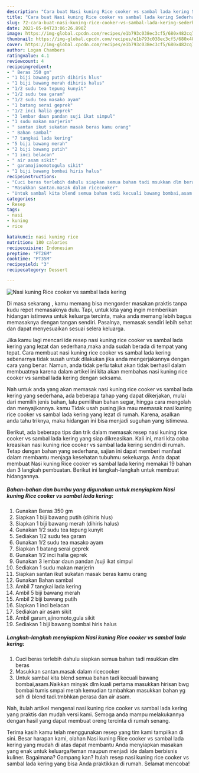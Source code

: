 ```yaml
---
description: "Cara buat Nasi kuning Rice cooker vs sambal lada kering Sederhana Untuk Jualan"
title: "Cara buat Nasi kuning Rice cooker vs sambal lada kering Sederhana Untuk Jualan"
slug: 72-cara-buat-nasi-kuning-rice-cooker-vs-sambal-lada-kering-sederhana-untuk-jualan
date: 2021-05-04T23:06:26.890Z
image: https://img-global.cpcdn.com/recipes/e1b793c038ec3cf5/680x482cq70/nasi-kuning-rice-cooker-vs-sambal-lada-kering-foto-resep-utama.jpg
thumbnail: https://img-global.cpcdn.com/recipes/e1b793c038ec3cf5/680x482cq70/nasi-kuning-rice-cooker-vs-sambal-lada-kering-foto-resep-utama.jpg
cover: https://img-global.cpcdn.com/recipes/e1b793c038ec3cf5/680x482cq70/nasi-kuning-rice-cooker-vs-sambal-lada-kering-foto-resep-utama.jpg
author: Logan Chambers
ratingvalue: 4.1
reviewcount: 4
recipeingredient:
- " Beras 350 gm"
- "1 biji bawang putih dihiris hlus"
- "1 biji bawang merah dihiris halus"
- "1/2 sudu tea tepung kunyit"
- "1/2 sudu tea garam"
- "1/2 sudu tea masako ayam"
- "1 batang serai geprek"
- "1/2 inci halia geprek"
- "3 lembar daun pandan suji ikat simpul"
- "1 sudu makan marjerin"
- " santan ikut sukatan masak beras kamu orang"
- " Bahan sambal"
- "7 tangkai lada kering"
- "5 biji bawang merah"
- "2 biji bawang putih"
- "1 inci belacan"
- " air asam sikit"
- " garamajinomotogula sikit"
- "1 biji bawang bombai hiris halus"
recipeinstructions:
- "Cuci beras terlebih dahulu siapkan semua bahan tadi msukkan dlm beras"
- "Masukkan santan.masak dalam ricecooker"
- "Untuk sambal kita blend semua bahan tadi kecuali bawang bombai,asam.Naikkan minyak dlm kuali pertama masukkan hirisan bwg bombai tumis smpai merah kemudian tambahkan masukkan bahan yg sdh di blend tadi.tmbhkan perasa dan air asam."
categories:
- Resep
tags:
- nasi
- kuning
- rice

katakunci: nasi kuning rice 
nutrition: 180 calories
recipecuisine: Indonesian
preptime: "PT26M"
cooktime: "PT35M"
recipeyield: "3"
recipecategory: Dessert

---
```



![Nasi kuning Rice cooker vs sambal lada kering](https://img-global.cpcdn.com/recipes/e1b793c038ec3cf5/680x482cq70/nasi-kuning-rice-cooker-vs-sambal-lada-kering-foto-resep-utama.jpg)

Di masa  sekarang , kamu memang bisa mengorder masakan praktis tanpa kudu repot memasaknya dulu. Tapi, untuk kita yang ingin memberikan hidangan istimewa untuk keluarga tercinta, maka anda memang lebih bagus memasaknya dengan tangan sendiri. Pasalnya, memasak sendiri lebih sehat dan dapat menyesuaikan sesuai selera keluarga.

Jika kamu lagi mencari ide resep nasi kuning rice cooker vs sambal lada kering yang lezat dan sederhana,maka anda sudah berada di tempat yang tepat. Cara membuat nasi kuning rice cooker vs sambal lada kering  sebenarnya tidak susah untuk dilakukan jika anda mengerjakannya dengan cara yang benar. Namun, anda tidak perlu takut akan tidak berhasil dalam membuatnya 
karena dalam artikel ini kita akan membahas nasi kuning rice cooker vs sambal lada kering dengan seksama.  



Nah untuk anda yang akan memasak nasi kuning rice cooker vs sambal lada kering yang sederhana, ada beberapa tahap yang dapat dikerjakan, mulai dari memilih jenis bahan, lalu pemilihan bahan segar, hingga cara mengolah dan menyajikannya. kamu Tidak usah pusing jika mau memasak nasi kuning rice cooker vs sambal lada kering yang lezat di rumah. Karena, asalkan anda  tahu triknya, maka hidangan ini bisa menjadi suguhan yang istimewa.

Berikut, ada beberapa tips dan trik dalam memasak resep nasi kuning rice cooker vs sambal lada kering yang siap dikreasikan. Kali ini, mari kita coba kreasikan nasi kuning rice cooker vs sambal lada kering sendiri di rumah. Tetap dengan bahan yang sederhana, sajian ini dapat memberi manfaat dalam membantu menjaga kesehatan tubuhmu sekeluarga. Anda dapat membuat Nasi kuning Rice cooker vs sambal lada kering memakai 19 bahan dan 3 langkah pembuatan. Berikut ini langkah-langkah untuk membuat hidangannya.

<!--inarticleads1-->

##### Bahan-bahan dan bumbu yang digunakan untuk menyiapkan Nasi kuning Rice cooker vs sambal lada kering:

1. Gunakan  Beras 350 gm
1. Siapkan 1 biji bawang putih (dihiris hlus)
1. Siapkan 1 biji bawang merah (dihiris halus)
1. Gunakan 1/2 sudu tea tepung kunyit
1. Sediakan 1/2 sudu tea garam
1. Gunakan 1/2 sudu tea masako ayam
1. Siapkan 1 batang serai geprek
1. Gunakan 1/2 inci halia geprek
1. Gunakan 3 lembar daun pandan /suji ikat simpul
1. Sediakan 1 sudu makan marjerin
1. Siapkan  santan ikut sukatan masak beras kamu orang
1. Gunakan  Bahan sambal
1. Ambil 7 tangkai lada kering
1. Ambil 5 biji bawang merah
1. Ambil 2 biji bawang putih
1. Siapkan 1 inci belacan
1. Sediakan  air asam sikit
1. Ambil  garam,ajinomoto,gula sikit
1. Sediakan 1 biji bawang bombai hiris halus




<!--inarticleads2-->

##### Langkah-langkah menyiapkan Nasi kuning Rice cooker vs sambal lada kering:

1. Cuci beras terlebih dahulu siapkan semua bahan tadi msukkan dlm beras
1. Masukkan santan.masak dalam ricecooker
1. Untuk sambal kita blend semua bahan tadi kecuali bawang bombai,asam.Naikkan minyak dlm kuali pertama masukkan hirisan bwg bombai tumis smpai merah kemudian tambahkan masukkan bahan yg sdh di blend tadi.tmbhkan perasa dan air asam.




Nah, itulah artikel mengenai  nasi kuning rice cooker vs sambal lada kering  yang praktis dan mudah versi kami. Semoga anda mampu melakukannya dengan hasil yang dapat membuat oreng tercinta di rumah senang. 

Terima kasih kamu telah menggunakan resep yang tim kami tampilkan di sini. Besar harapan kami, olahan  Nasi kuning Rice cooker vs sambal lada kering yang mudah di atas dapat membantu Anda menyiapkan masakan yang enak untuk keluarga/teman maupun menjadi ide dalam berbisnis kuliner. Bagaimana? Gampang kan? Itulah resep nasi kuning rice cooker vs sambal lada kering yang bisa Anda praktikkan di rumah. Selamat mencoba!

